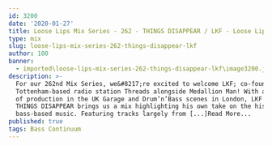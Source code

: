 ```yaml
---
id: 3200
date: '2020-01-27'
title: Loose Lips Mix Series - 262 - THINGS DISAPPEAR / LKF - Loose Lips
type: mix
slug: loose-lips-mix-series-262-things-disappear-lkf
author: 100
banner:
  - imported\loose-lips-mix-series-262-things-disappear-lkf\image3200.jpeg
description: >-
  For our 262nd Mix Series, we&#8217;re excited to welcome LKF; co-founder of
  Tottenham-based radio station Threads alongside Medallion Man! With a history
  of production in the UK Garage and Drum’n’Bass scenes in London, LKF aka
  THINGS DISAPPEAR brings us a mix highlighting his own take on the history of
  bass-based music. Featuring tracks largely from [...]Read More...
published: true
tags: Bass Continuum
---
```

